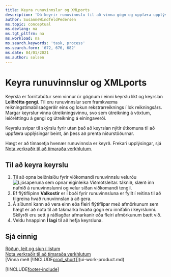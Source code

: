 ```yaml
---
title: Keyra runuvinnslur og XMLports
description: 'Þú keyrir runuvinnslu til að vinna gögn og uppfæra upplýsingar, til dæmis að framkvæma tímabundnar bókhaldsaðgerðir eða útreikninga.'
author: SusanneWindfeldPedersen
ms.topic: conceptual
ms.devlang: na
ms.tgt_pltfrm: na
ms.workload: na
ms.search.keywords: 'task, process'
ms.search.form: '672, 676, 682'
ms.date: 04/01/2021
ms.author: solsen
---
```

# <a name="run-batch-jobs-and-xmlports"></a><a name="run-batch-jobs-and-xmlports"></a>Keyra runuvinnslur og XMLports

Keyrsla er forritabútur sem vinnur úr gögnum í einni keyrslu líkt og keyrslan **Leiðrétta gengi**. Til eru runuvinnslur sem framkvæma reikningstímabilsaðgerðir eins og lokun rekstrarreiknings í lok reikningsárs. Margar keyrslur vinna útreikningsvinnu, svo sem útreikning á vöxtum, leiðréttingu á gengi og útreikning á einingaverði.

Keyrslu svipar til skýrslu fyrir utan það að keyrslan nýtir útkomuna til að uppfæra upplýsingar beint, án þess að prenta niðurstöðurnar.

Hægt er að tímasetja hvenær runuvinnsla er keyrð. Frekari upplýsingar, sjá [Nota verkraðir til að tímaraða verkhlutum](admin-job-queues-schedule-tasks.md).

## <a name="to-run-a-batch-job"></a><a name="to-run-a-batch-job"></a>Til að keyra keyrslu
1. Til að opna beiðnisíðu fyrir viðkomandi runuvinnslu velurðu ![Ljósaperuna sem opnar eiginleika Viðmótsleitar.](media/ui-search/search_small.png "Segðu mér hvað þú vilt gera") táknið, slærð inn nafnið á runuvinnslunni og velur síðan viðkomandi tengil.
2. Ef flýtiflipinn **Valkostir** er í boði fyrir runuvinnsluna er fyllt í reitina til að tilgreina hvað runuvinnslan á að gera.
3. Á síðunni kann að vera einn eða fleiri flýtiflipar með afmörkunum sem hægt er að nota til að takmarka hvaða gögn eru innifalin í keyrslunni. Skilyrði eru sett á ráðlagðar afmarkanir eða fleiri afmörkunum bætt við.
4. Veldu hnappinn **Í lagi** til að hefja keyrsluna.

## <a name="see-also"></a><a name="see-also"></a>Sjá einnig
[Röðun, leit og síun í listum](ui-enter-criteria-filters.md)  
[Nota verkraðir til að tímaraða verkhlutum](admin-job-queues-schedule-tasks.md)  
[Vinna með [!INCLUDE[prod_short](includes/prod_short.md)]](ui-work-product.md)


[!INCLUDE[footer-include](includes/footer-banner.md)]
